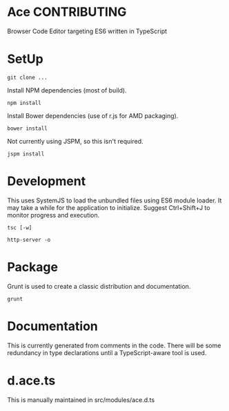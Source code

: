 Ace CONTRIBUTING
================

Browser Code Editor targeting ES6 written in TypeScript

# SetUp #

```
git clone ...
```

Install NPM dependencies (most of build).

```
npm install
```

Install Bower dependencies (use of r.js for AMD packaging).

```
bower install
```

Not currently using JSPM, so this isn't required.

```
jspm install
```

# Development #

This uses SystemJS to load the unbundled files using ES6 module loader.
It may take a while for the application to initialize.
Suggest Ctrl+Shift+J to monitor progress and execution.

```
tsc [-w]
```

```
http-server -o
```

# Package #

Grunt is used to create a classic distribution and documentation.

```
grunt
```

# Documentation #

This is currently generated from comments in the code.
There will be some redundancy in type declarations until a TypeScript-aware tool is used.

# d.ace.ts #

This is manually maintained in src/modules/ace.d.ts
